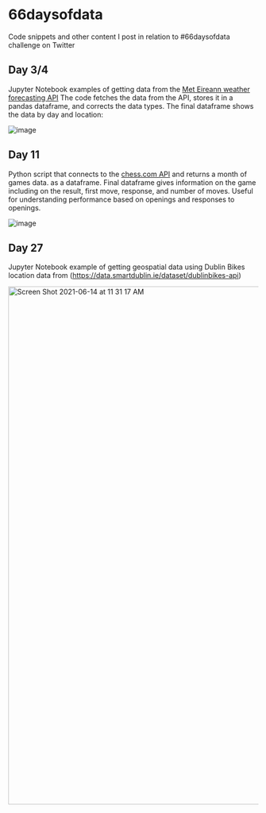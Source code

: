 # 66daysofdata
Code snippets and other content I post in relation to #66daysofdata challenge on Twitter

## Day 3/4
Jupyter Notebook examples of getting data from the [Met Eireann weather forecasting API](https://data.gov.ie/dataset/met-eireann-weather-forecast-api)
The code fetches the data from the API, stores it in a pandas dataframe, and corrects the data types. The final dataframe shows the data by day and location:

![image](https://user-images.githubusercontent.com/12749831/119415031-c9c6f700-bcbe-11eb-99b4-38bca9a4a083.png)

## Day 11
Python script that connects to the [chess.com API](https://www.chess.com/club/chess-com-developer-community) and returns a month of games data. as a dataframe. Final dataframe gives information on the game including on the result, first move, response, and number of moves. 
Useful for understanding performance based on openings and responses to openings. 

![image](https://user-images.githubusercontent.com/12749831/119415465-a8b2d600-bcbf-11eb-9232-881d7e597e60.png)

## Day 27
Jupyter Notebook example of getting geospatial data using Dublin Bikes location data from (https://data.smartdublin.ie/dataset/dublinbikes-api)

<img width="1044" alt="Screen Shot 2021-06-14 at 11 31 17 AM" src="https://user-images.githubusercontent.com/12749831/121918524-1e7cf100-cd04-11eb-866f-ee91f3a99567.png">

